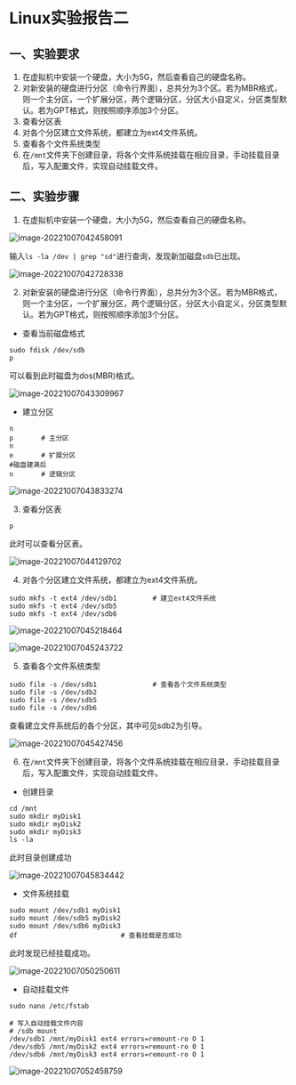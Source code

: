 # Linux实验报告二

## 一、实验要求

1. 在虚拟机中安装一个硬盘，大小为5G，然后查看自己的硬盘名称。
2. 对新安装的硬盘进行分区（命令行界面），总共分为3个区。若为MBR格式，则一个主分区，一个扩展分区，两个逻辑分区，分区大小自定义，分区类型默认。若为GPT格式，则按照顺序添加3个分区。
3. 查看分区表
4. 对各个分区建立文件系统，都建立为ext4文件系统。
5. 查看各个文件系统类型
6. 在`/mnt`文件夹下创建目录，将各个文件系统挂载在相应目录，手动挂载目录后，写入配置文件，实现自动挂载文件。



## 二、实验步骤

1. 在虚拟机中安装一个硬盘，大小为5G，然后查看自己的硬盘名称。

![image-20221007042458091](https://dreaife-1306766477.cos.ap-nanjing.myqcloud.com/image-20221007042458091.png)

输入`ls -la /dev | grep "sd"`进行查询，发现新加磁盘`sdb`已出现。

![image-20221007042728338](https://dreaife-1306766477.cos.ap-nanjing.myqcloud.com/image-20221007042728338.png)

2. 对新安装的硬盘进行分区（命令行界面），总共分为3个区。若为MBR格式，则一个主分区，一个扩展分区，两个逻辑分区，分区大小自定义，分区类型默认。若为GPT格式，则按照顺序添加3个分区。

- 查看当前磁盘格式

```shell
sudo fdisk /dev/sdb
p
```

可以看到此时磁盘为dos(MBR)格式。

![image-20221007043309967](https://dreaife-1306766477.cos.ap-nanjing.myqcloud.com/image-20221007043309967.png)

- 建立分区

```shell
n
p		# 主分区
n
e		# 扩展分区
#磁盘建满后
n		# 逻辑分区
```

![image-20221007043833274](https://dreaife-1306766477.cos.ap-nanjing.myqcloud.com/image-20221007043833274.png)

3. 查看分区表

```shell
p
```

此时可以查看分区表。

![image-20221007044129702](https://dreaife-1306766477.cos.ap-nanjing.myqcloud.com/image-20221007044129702.png)

4. 对各个分区建立文件系统，都建立为ext4文件系统。

```shell
sudo mkfs -t ext4 /dev/sdb1			# 建立ext4文件系统
sudo mkfs -t ext4 /dev/sdb5
sudo mkfs -t ext4 /dev/sdb6
```

![image-20221007045218464](https://dreaife-1306766477.cos.ap-nanjing.myqcloud.com/image-20221007045218464.png)

![image-20221007045243722](https://dreaife-1306766477.cos.ap-nanjing.myqcloud.com/image-20221007045243722.png)

5. 查看各个文件系统类型

```shell
sudo file -s /dev/sdb1				# 查看各个文件系统类型
sudo file -s /dev/sdb2
sudo file -s /dev/sdb5
sudo file -s /dev/sdb6
```

查看建立文件系统后的各个分区，其中可见sdb2为引导。

![image-20221007045427456](https://dreaife-1306766477.cos.ap-nanjing.myqcloud.com/image-20221007045427456.png)

6. 在`/mnt`文件夹下创建目录，将各个文件系统挂载在相应目录，手动挂载目录后，写入配置文件，实现自动挂载文件。

- 创建目录

```shell
cd /mnt
sudo mkdir myDisk1
sudo mkdir myDisk2
sudo mkdir myDisk3
ls -la
```

此时目录创建成功

![image-20221007045834442](https://dreaife-1306766477.cos.ap-nanjing.myqcloud.com/image-20221007045834442.png)

- 文件系统挂载

```shell
sudo mount /dev/sdb1 myDisk1
sudo mount /dev/sdb5 myDisk2
sudo mount /dev/sdb6 myDisk3
df							# 查看挂载是否成功
```

此时发现已经挂载成功。

![image-20221007050250611](https://dreaife-1306766477.cos.ap-nanjing.myqcloud.com/image-20221007050250611.png)

- 自动挂载文件

```shell
sudo nano /etc/fstab

# 写入自动挂载文件内容
# /sdb mount
/dev/sdb1 /mnt/myDisk1 ext4 errors=remount-ro O 1
/dev/sdb5 /mnt/myDisk2 ext4 errors=remount-ro 0 1
/dev/sdb6 /mnt/myDisk3 ext4 errors=remount-ro O 1
```

![image-20221007052458759](https://dreaife-1306766477.cos.ap-nanjing.myqcloud.com/image-20221007052458759.png)